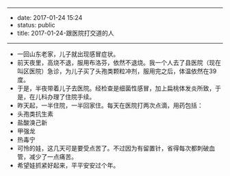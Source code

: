 - --
- date: 2017-01-24 15:24
- status: public
- title: 2017-01-24-跟医院打交道的人
- --
- 一回山东老家，儿子就出现感冒症状。
- 前天夜里，高烧不退，服用布洛芬，依然不退烧。我一个人去了县医院（现在叫区医院）急诊，为儿子买了头孢类颗粒冲剂，服用完之后，体温依然在39度。
- 于是，半夜带着儿子去医院。经检查是细菌性感冒，加上扁桃体发炎所致，于是，在儿科办理了住院手续。
- 昨天起，一半住院，一半回家住。每天在医院打两次点滴，用药包括：
- 头孢类抗生素
- 盐酸溴己新
- 甲强龙
- 热毒宁
- 可怜的娃，这几天可是要受点苦了。不过因为有留置针，省得每次都刺破血管，减少了一点痛苦。
- 希望娃抓紧好起来，平平安安过个年。
